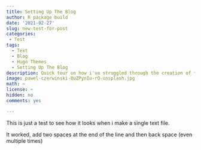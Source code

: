```yaml
---
title: Setting Up The Blog
author: R package build
date: '2021-02-27'
slug: new-test-for-post
categories:
 - Test
tags:
  - Text
  - Blog
  - Hugo Themes
  - Setting Up The Blog
description: Quick tour on how i've struggled through the creation of this blog
image: pawel-czerwinski-8uZPynIu-rQ-unsplash.jpg
math: ~
license: ~
hidden: no
comments: yes

---
```

This is just a test to see how it looks when i make a single text file.  


It worked, add two spaces at the end of the line and then back space (even multiple times)
